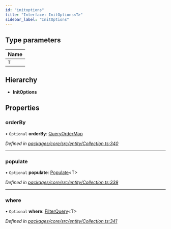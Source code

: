 ```yaml
---
id: "initoptions"
title: "Interface: InitOptions<T>"
sidebar_label: "InitOptions"
---
```


## Type parameters

Name |
------ |
`T` |

## Hierarchy

* **InitOptions**

## Properties

### orderBy

• `Optional` **orderBy**: [QueryOrderMap](queryordermap.md)

*Defined in [packages/core/src/entity/Collection.ts:340](https://github.com/mikro-orm/mikro-orm/blob/18b580bb42/packages/core/src/entity/Collection.ts#L340)*

___

### populate

• `Optional` **populate**: [Populate](../index.md#populate)&#60;T>

*Defined in [packages/core/src/entity/Collection.ts:339](https://github.com/mikro-orm/mikro-orm/blob/18b580bb42/packages/core/src/entity/Collection.ts#L339)*

___

### where

• `Optional` **where**: [FilterQuery](../index.md#filterquery)&#60;T>

*Defined in [packages/core/src/entity/Collection.ts:341](https://github.com/mikro-orm/mikro-orm/blob/18b580bb42/packages/core/src/entity/Collection.ts#L341)*
